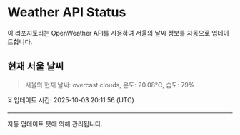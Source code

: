 
# Weather API Status

이 리포지토리는 OpenWeather API를 사용하여 서울의 날씨 정보를 자동으로 업데이트합니다.

## 현재 서울 날씨
> 서울의 현재 날씨: overcast clouds, 온도: 20.08°C, 습도: 79%

⏳ 업데이트 시간: 2025-10-03 20:11:56 (UTC)

---
자동 업데이트 봇에 의해 관리됩니다.

